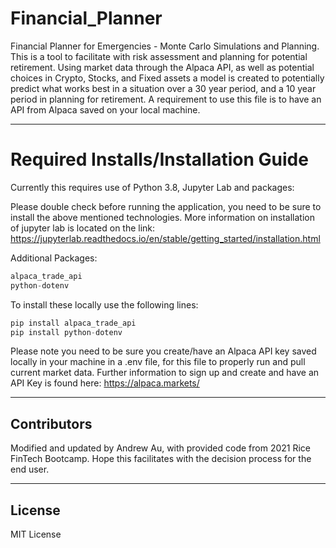 # Financial_Planner
Financial Planner for Emergencies - Monte Carlo Simulations and Planning. This is a tool to facilitate with risk assessment and planning for potential retirement. Using market data through the Alpaca API, as well as potential choices in Crypto, Stocks, and Fixed assets a model is created to potentially predict what works best in a situation over a 30 year period, and a 10 year period in planning for retirement. A requirement to use this file is to have an API from Alpaca saved on your local machine. 

---

# Required Installs/Installation Guide 

Currently this requires use of Python 3.8, Jupyter Lab and packages:

Please double check before running the application, you need to be sure to install the above mentioned technologies. More information on installation of jupyter lab is located on the link: https://jupyterlab.readthedocs.io/en/stable/getting_started/installation.html

Additional Packages: 

```python
alpaca_trade_api
python-dotenv
```

To install these locally use the following lines: 
```python
pip install alpaca_trade_api
pip install python-dotenv
```

Please note you need to be sure you create/have an Alpaca API key saved locally in your machine in a .env file, for this file to properly run and pull current market data. Further information to sign up and create and have an API Key is found here: https://alpaca.markets/

---

## Contributors

Modified and updated by Andrew Au, with provided code from 2021 Rice FinTech Bootcamp. Hope this facilitates with the decision process for the end user.  

---

## License

MIT License

